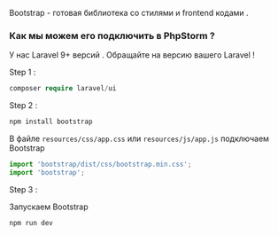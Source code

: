 Bootstrap - готовая библиотека со стилями и frontend кодами .

### Как мы можем его подключить в PhpStorm ?

У нас Laravel 9+ версий . Обращайте на версию вашего Laravel ! 

 Step 1 :
 
```php
composer require laravel/ui
```

Step 2 :

```php
npm install bootstrap
```

В файле `resources/css/app.css` или `resources/js/app.js` подключаем Bootstrap

```js
import 'bootstrap/dist/css/bootstrap.min.css';
import 'bootstrap';
```

Step 3 :

Запускаем Bootstrap

```php
npm run dev
```

